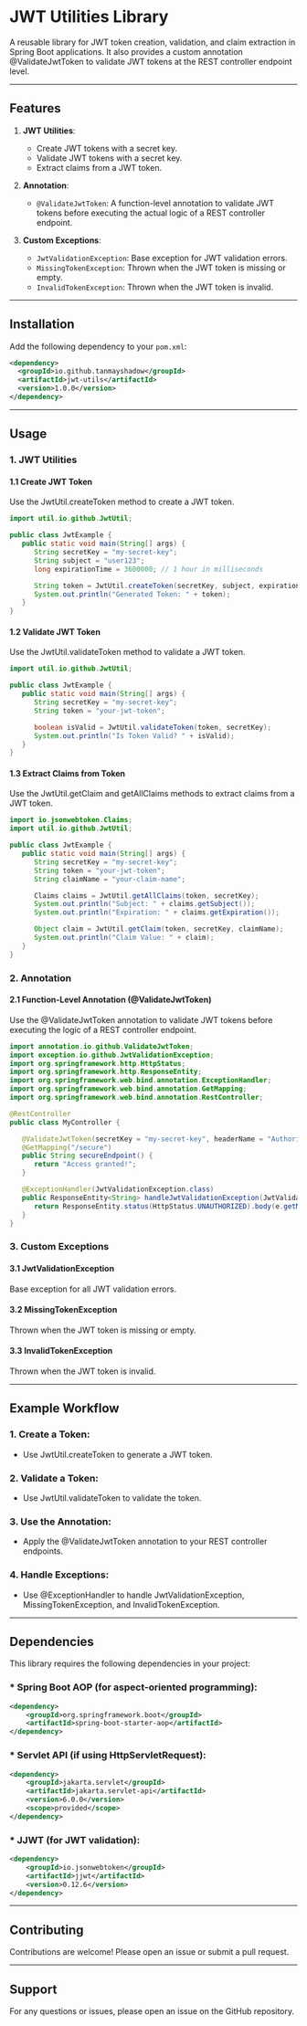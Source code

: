 # JWT Utilities Library

A reusable library for JWT token creation, validation, and claim extraction in Spring Boot applications. It also provides a custom annotation @ValidateJwtToken to validate JWT tokens at the REST controller endpoint level.

---

## Features

1. **JWT Utilities**:
    - Create JWT tokens with a secret key.
    - Validate JWT tokens with a secret key.
    - Extract claims from a JWT token.

2. **Annotation**:
    - `@ValidateJwtToken`: A function-level annotation to validate JWT tokens before executing the actual logic of a REST controller endpoint.

3. **Custom Exceptions**:
    - `JwtValidationException`: Base exception for JWT validation errors.
    - `MissingTokenException`: Thrown when the JWT token is missing or empty.
    - `InvalidTokenException`: Thrown when the JWT token is invalid.

---

## Installation

Add the following dependency to your `pom.xml`:

```xml
<dependency>
  <groupId>io.github.tanmayshadow</groupId>
  <artifactId>jwt-utils</artifactId>
  <version>1.0.0</version>
</dependency>
```
---

## Usage
### 1. JWT Utilities 

#### 1.1 Create JWT Token
Use the JwtUtil.createToken method to create a JWT token.

```java
import util.io.github.JwtUtil;

public class JwtExample {
   public static void main(String[] args) {
      String secretKey = "my-secret-key";
      String subject = "user123";
      long expirationTime = 3600000; // 1 hour in milliseconds

      String token = JwtUtil.createToken(secretKey, subject, expirationTime);
      System.out.println("Generated Token: " + token);
   }
}
```

#### 1.2 Validate JWT Token
Use the JwtUtil.validateToken method to validate a JWT token.

```java
import util.io.github.JwtUtil;

public class JwtExample {
   public static void main(String[] args) {
      String secretKey = "my-secret-key";
      String token = "your-jwt-token";

      boolean isValid = JwtUtil.validateToken(token, secretKey);
      System.out.println("Is Token Valid? " + isValid);
   }
}
```

#### 1.3 Extract Claims from Token
Use the JwtUtil.getClaim and getAllClaims methods to extract claims from a JWT token.

```java
import io.jsonwebtoken.Claims;
import util.io.github.JwtUtil;

public class JwtExample {
   public static void main(String[] args) {
      String secretKey = "my-secret-key";
      String token = "your-jwt-token";
      String claimName = "your-claim-name";

      Claims claims = JwtUtil.getAllClaims(token, secretKey);
      System.out.println("Subject: " + claims.getSubject());
      System.out.println("Expiration: " + claims.getExpiration());

      Object claim = JwtUtil.getClaim(token, secretKey, claimName);
      System.out.println("Claim Value: " + claim);
   }
}
```

### 2. Annotation
#### 2.1 Function-Level Annotation (@ValidateJwtToken)
Use the @ValidateJwtToken annotation to validate JWT tokens before executing the logic of a REST controller endpoint.

```java
import annotation.io.github.ValidateJwtToken;
import exception.io.github.JwtValidationException;
import org.springframework.http.HttpStatus;
import org.springframework.http.ResponseEntity;
import org.springframework.web.bind.annotation.ExceptionHandler;
import org.springframework.web.bind.annotation.GetMapping;
import org.springframework.web.bind.annotation.RestController;

@RestController
public class MyController {

   @ValidateJwtToken(secretKey = "my-secret-key", headerName = "Authorization")
   @GetMapping("/secure")
   public String secureEndpoint() {
      return "Access granted!";
   }

   @ExceptionHandler(JwtValidationException.class)
   public ResponseEntity<String> handleJwtValidationException(JwtValidationException e) {
      return ResponseEntity.status(HttpStatus.UNAUTHORIZED).body(e.getMessage());
   }
}
```

### 3. Custom Exceptions
#### 3.1 JwtValidationException
Base exception for all JWT validation errors.

#### 3.2 MissingTokenException
Thrown when the JWT token is missing or empty.

#### 3.3 InvalidTokenException
Thrown when the JWT token is invalid.

---
## Example Workflow
### 1. Create a Token:

* Use JwtUtil.createToken to generate a JWT token.

### 2. Validate a Token:

* Use JwtUtil.validateToken to validate the token.

### 3. Use the Annotation:

* Apply the @ValidateJwtToken annotation to your REST controller endpoints.

### 4. Handle Exceptions:

* Use @ExceptionHandler to handle JwtValidationException, MissingTokenException, and InvalidTokenException.

---

## Dependencies
This library requires the following dependencies in your project:

### * Spring Boot AOP (for aspect-oriented programming):
```xml
<dependency>
    <groupId>org.springframework.boot</groupId>
    <artifactId>spring-boot-starter-aop</artifactId>
</dependency>
```
### * Servlet API (if using HttpServletRequest):
```xml
<dependency>
    <groupId>jakarta.servlet</groupId>
    <artifactId>jakarta.servlet-api</artifactId>
    <version>6.0.0</version>
    <scope>provided</scope>
</dependency>
```
### * JJWT (for JWT validation):
```xml
<dependency>
    <groupId>io.jsonwebtoken</groupId>
    <artifactId>jjwt</artifactId>
    <version>0.12.6</version>
</dependency>
```
---
## Contributing
Contributions are welcome! Please open an issue or submit a pull request.

---

## Support
For any questions or issues, please open an issue on the GitHub repository.
